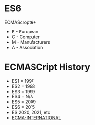 # ES6
ECMAScropt6+
- E - European
- C - Computer
- M - Manufacturers
- A - Association

# ECMASCript History
- ES1 = 1997
- ES2 = 1998
- ES3 = 1999
- ES4 = N/A
- ES5 = 2009
- ES6 = 2015
- ES 2020, 2021, etc
- [ECMA-INTERNATIONAL](https://github.com/tc39 "ECMA-INTERNATIONAL")
